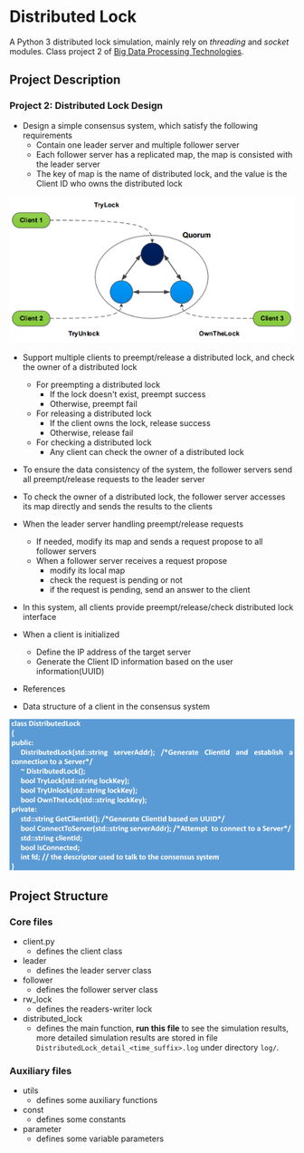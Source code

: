 # Distributed Lock

A Python 3 distributed lock simulation, mainly rely on *threading* and *socket* modules. Class project 2 of [Big Data 
Processing Technologies](http://www.cs.sjtu.edu.cn/~wuct/bdpt/).

## Project Description

### Project 2: Distributed Lock Design

* Design a simple consensus system, which satisfy the following requirements
    * Contain one leader server and multiple follower server
    * Each follower server has a replicated map, the map is consisted with the leader server
    * The key of map is the name of distributed lock, and the value is the Client ID who owns the distributed lock
    
![Overview](./img/project2_pic1.png)

* Support multiple clients to preempt/release a distributed lock, and check the owner of a distributed lock
    * For preempting a distributed lock
        * If the lock doesn't exist, preempt success
        * Otherwise, preempt fail
    * For releasing a distributed lock
        * If the client owns the lock, release success
        * Otherwise, release fail
    * For checking a distributed lock
        * Any client can check the owner of a distributed lock
        
* To ensure the data consistency of the system, the follower servers send all preempt/release requests to the leader 
server
* To check the owner of a distributed lock, the follower server accesses its map directly and sends the results to the
 clients
* When the leader server handling preempt/release requests
    * If needed, modify its map and sends a request propose to all follower servers
    * When a follower server receives a request propose
        * modify its local map
        * check the request is pending or not
        * if the request is pending, send an answer to the client
* In this system, all clients provide preempt/release/check distributed lock interface
* When a client is initialized
    * Define the IP address of the target server
    * Generate the Client ID information based on the user information(UUID)
* References
* Data structure of a client in the consensus system

![Data structure](./img/project2_pic2.png)

## Project Structure

### Core files

* client.py
    * defines the client class
* leader
    * defines the leader server class
* follower
    * defines the follower server class
* rw_lock
    * defines the readers-writer lock
* distributed_lock
    * defines the main function, **run this file** to see the simulation results, more detailed simulation results are stored in file ```DistributedLock_detail_<time_suffix>.log``` under directory ```log/```.

### Auxiliary files

* utils
    * defines some auxiliary functions
* const
    * defines some constants
* parameter
    * defines some variable parameters

